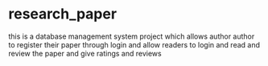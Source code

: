 # research_paper
this is a database management system project which allows author author to register their paper through login and allow readers to login and read and review the paper and give ratings and reviews
